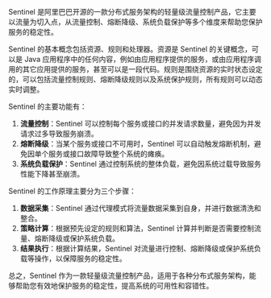 Sentinel 是阿里巴巴开源的一款分布式服务架构的轻量级流量控制产品，它主要以流量为切入点，从流量控制、熔断降级、系统负载保护等多个维度来帮助您保护服务的稳定性。

Sentinel 的基本概念包括资源、规则和处理器。资源是 Sentinel 的关键概念，可以是 Java 应用程序中的任何内容，例如由应用程序提供的服务，或由应用程序调用的其它应用提供的服务，甚至可以是一段代码。规则是围绕资源的实时状态设定的，可以包括流量控制规则、熔断降级规则以及系统保护规则，所有规则可以动态实时调整。

Sentinel 的主要功能有：

1. **流量控制**：Sentinel 可以控制每个服务或接口的并发请求数量，避免因为并发请求过多导致服务崩溃。
2. **熔断降级**：当某个服务或接口不可用时，Sentinel 可以自动触发熔断机制，避免因单个服务或接口故障导致整个系统的瘫痪。
3. **系统负载保护**：Sentinel 通过控制系统的整体负载，避免因系统过载导致服务性能下降甚至崩溃。

Sentinel 的工作原理主要分为三个步骤：

1. **数据采集**：Sentinel 通过代理模式将流量数据采集到自身，并进行数据清洗和整合。
2. **策略计算**：根据预先设定的规则和算法，Sentinel 计算并判断是否需要控制流量、熔断降级或保护系统负载。
3. **结果执行**：根据计算结果，Sentinel 对流量进行控制、熔断降级或保护系统负载等操作，以保障服务的稳定性。

总之，Sentinel 作为一款轻量级流量控制产品，适用于各种分布式服务架构，能够帮助您有效地保护服务的稳定性，提高系统的可用性和容错性。

